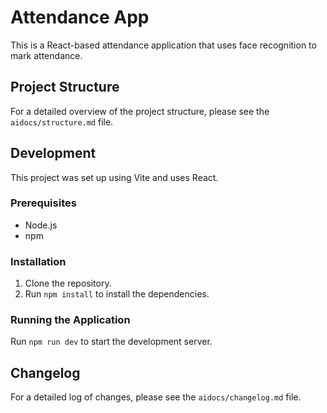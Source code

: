 # Attendance App

This is a React-based attendance application that uses face recognition to mark attendance.

## Project Structure

For a detailed overview of the project structure, please see the `aidocs/structure.md` file.

## Development

This project was set up using Vite and uses React.

### Prerequisites

- Node.js
- npm

### Installation

1. Clone the repository.
2. Run `npm install` to install the dependencies.

### Running the Application

Run `npm run dev` to start the development server.

## Changelog

For a detailed log of changes, please see the `aidocs/changelog.md` file.